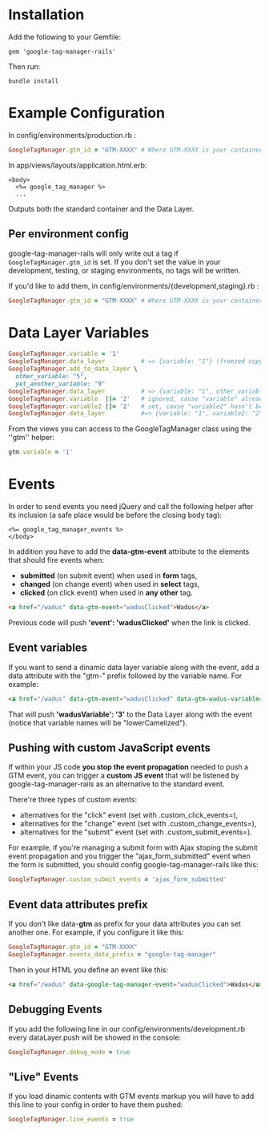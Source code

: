 Installation
=============

Add the following to your Gemfile:

``
  gem 'google-tag-manager-rails'
``

Then run:

``
  bundle install
``

Example Configuration
====

In config/environments/production.rb :

```ruby
GoogleTagManager.gtm_id = "GTM-XXXX" # Where GTM-XXXX is your container ID from Google Tag Manager
```

In app/views/layouts/application.html.erb:

```erb
<body>
  <%= google_tag_manager %>
  ...
```

Outputs both the standard container and the Data Layer.

Per environment config
----

google-tag-manager-rails will only write out a tag if `GoogleTagManager.gtm_id` is set. If you don't set the value in your development, testing, or staging environments, no tags will be written.

If you'd like to add them, in config/environments/{development,staging}.rb :

```ruby
GoogleTagManager.gtm_id = "GTM-XXXX" # Where GTM-XXXX is your container ID from Google Tag Manager
```

Data Layer Variables
====

```ruby
GoogleTagManager.variable = '1'
GoogleTagManager.data_layer          # => {variable: "1"} (freezed copy)
GoogleTagManager.add_to_data_layer \
  other_variable: "5",
  yet_another_variable: "9"
GoogleTagManager.data_layer          # => {variable: "1", other_variable: "5", yet_another_variable: "9"} (freezed copy)
GoogleTagManager.variable  ||= '2'   # ignored, cause "variable" already has a value
GoogleTagManager.variable2 ||= '2'   # set, cause "variable2" hasn't been set
GoogleTagManager.data_layer          #=> {variable: "1", variable2: "2", other_variable: "5", yet_another_variable: "9"}
```

From the views you can access to the GoogleTagManager class using the ''gtm'' helper:

```ruby
gtm.variable = '1'
```

Events
======

In order to send events you need jQuery and call the following helper after its inclusion (a safe place would be before the closing body tag): 

```erb
<%= google_tag_manager_events %>
</body>
```

In addition you have to add the **data-gtm-event** attribute to the elements that should fire events when:

* **submitted** (on submit event) when used in **form** tags,
* **changed** (on change event) when used in **select** tags,
* **clicked** (on click event) when used in **any other** tag.

```html
<a href="/wadus" data-gtm-event="wadusClicked">Wadus</a>
```

Previous code will push **'event': 'wadusClicked'** when the link is clicked.

Event variables
---------------

If you want to send a dinamic data layer variable along with the event, add a data attribute with the "gtm-" prefix followed by the variable name. For example:

```html
<a href="/wadus" data-gtm-event="wadusClicked" data-gtm-wadus-variable="3">Wadus</a>
```

That will push **'wadusVariable': '3'** to the Data Layer along with the event (notice that variable names will be "lowerCamelized").

Pushing with custom JavaScript events
-------------------------------------

If within your JS code **you stop the event propagation** needed to push a GTM event, you can trigger a **custom JS event** that will be listened by google-tag-manager-rails as an alternative to the standard event.

There're three types of custom events:

* alternatives for the "click" event (set with .custom_click_events=),
* alternatives for the "change" event (set with .custom_change_events=),
* alternatives for the "submit" event (set with .custom_submit_events=).

For example, if you're managing a submit form with Ajax stoping the submit event propagation and you trigger the "ajax_form_submitted" event when the form is submitted, you should config google-tag-manager-rails like this:

```ruby
GoogleTagManager.custom_submit_events = 'ajax_form_submitted'
```

Event data attributes prefix
----------------------------

If you don't like data-**gtm** as prefix for your data attributes you can set another one. For example, if you configure it like this:

```ruby
GoogleTagManager.gtm_id = "GTM-XXXX"
GoogleTagManager.events_data_prefix = "google-tag-manager"
```

Then in your HTML you define an event like this:

```html
<a href="/wadus" data-google-tag-manager-event="wadusClicked">Wadus</a>
```

Debugging Events
----------------

If you add the following line in our config/environments/development.rb every dataLayer.push will be showed in the console:

```ruby
GoogleTagManager.debug_mode = true
```

"Live" Events
-------------

If you load dinamic contents with GTM events markup you will have to add this line to your config in order to have them pushed:

```ruby
GoogleTagManager.live_events = true
```
